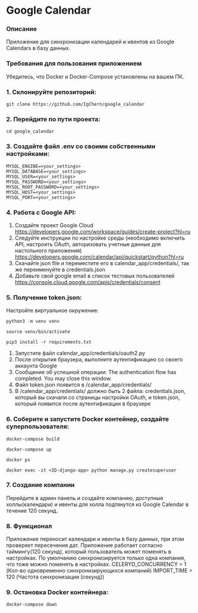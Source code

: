 # Google Calendar

### Описание
Приложение для синхронизации календарей и ивентов из Google Calendars в базу данных.

### Требования для пользования приложением

Убедитесь, что Docker и Docker-Compose установлены на вашем ПК.

### 1. Склонируйте репозиторий:

    git clone https://github.com/IgChern/google_calendar

### 2. Перейдите по пути проекта:

    cd google_calendar

### 3. Создайте файл .env со своими собственными настройками:

    MYSQL_ENGINE=<your_settings>
    MYSQL_DATABASE=<your_settings>
    MYSQL_USER=<your_settings>
    MYSQL_PASSWORD=<your_settings>
    MYSQL_ROOT_PASSWORD=<your_settings>
    MYSQL_HOST=<your_settings>
    MYSQL_PORT=<your_settings>

### 4. Работа с Google API:  
1. Создайте проект Google Cloud  
https://developers.google.com/workspace/guides/create-project?hl=ru
2. Следуйте инструкции по настройке среды (необходимо включить API, настроить OAuth, авторизовать учетные данные для настольного приложения)  
https://developers.google.com/calendar/api/quickstart/python?hl=ru
3. Скачайте json file и переместите его в calendar_app/credentials/, так же переименуйте в credentials.json
4. Добавьте свой google email в список тестовых пользователей  
https://console.cloud.google.com/apis/credentials/consent

### 5. Получение token.json:
Настройте виртуальное окружение:  

    python3 -m venv venv 

    source venv/bin/activate   

    pip3 install -r requirements.txt

1. Запустите файл calendar_app/credentials/oauth2.py
2. После открытия браузера, выполните аутентификацию со своего аккаунта Google
3. Сообщение об успешной операции: The authentication flow has completed. You may close this window.
4. Файл token.json появится в /calendar_app/credentials/
5. В /calendar_app/credentials/ должно быть 2 файла: credentials.json, который вы скачали со страницы настройки OAuth, и token.json, который появится после аутентификации в браузере

### 6. Соберите и запустите Docker контейнер, создайте суперпользователя:

    docker-compose build

    docker-compose up

    docker ps

    docker exec -it <ID-django-app> python manage.py createsuperuser

### 7. Создание компании
Перейдите в админ панель и создайте компанию, доступные холлы(календари) и ивенты для холла подтянутся из Google Calendar в течение 120 секунд.

### 8. Функционал
Приложение переносит календари и ивенты в базу данных, при этом проверяет пересечения дат. Приложение работает согласно таймингу(120 секунд), который пользователь может поменять в настройках. По умолчанию синхронизируется только одна компания, что тоже можно поменять в настройках.
CELERYD_CONCURRENCY = 1 (Кол-во одновременно синхронизирующихся компаний)
IMPORT_TIME = 120 (Частота синхронизации (секунд))

### 9. Остановка Docker контейнера:

    docker-compose down